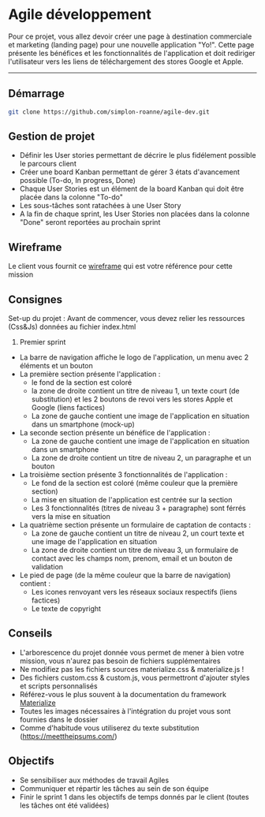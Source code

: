 # Agile développement
Pour ce projet, vous allez devoir créer une page à destination commerciale et marketing (landing page) pour une nouvelle application "Yo!". Cette page présente les bénéfices et les fonctionnalités de l'application et doit rediriger l'utilisateur vers les liens de téléchargement des stores Google et Apple.

---

## Démarrage
```bash
git clone https://github.com/simplon-roanne/agile-dev.git
```

## Gestion de projet
* Définir les User stories permettant de décrire le plus fidélement possible le parcours client
* Créer une board Kanban permettant de gérer 3 états d'avancement possible (To-do, In progress, Done)
* Chaque User Stories est un élément de la board Kanban qui doit être placée dans la colonne "To-do"
* Les sous-tâches sont ratachées à une User Story
* A la fin de chaque sprint, les User Stories non placées dans la colonne "Done" seront reportées au prochain sprint

## Wireframe
Le client vous fournit ce [wireframe](https://wireframe.cc/D68En2) qui est votre référence pour cette mission

## Consignes
Set-up du projet : Avant de commencer, vous devez relier les ressources (Css&Js) données au fichier index.html

1. Premier sprint
* La barre de navigation affiche le logo de l'application, un menu avec 2 éléments et un bouton
* La première section présente l'application : 
  * le fond de la section est coloré
  * la zone de droite contient un titre de niveau 1, un texte court (de substitution) et les 2 boutons de revoi vers les stores Apple et Google (liens factices)
  * La zone de gauche contient une image de l'application en situation dans un smartphone (mock-up)
* La seconde section présente un bénéfice de l'application :
  * La zone de gauche contient une image de l'application en situation dans un smartphone
  * La zone de droite contient un titre de niveau 2, un paragraphe et un bouton
* La troisième section présente 3 fonctionnalités de l'application :
  * Le fond de la section est coloré (même couleur que la première section)
  * La mise en situation de l'application est centrée sur la section
  * Les 3 fonctionnalités (titres de niveau 3 + paragraphe) sont férrés vers la mise en situation
* La quatrième section présente un formulaire de captation de contacts :
  * La zone de gauche contient un titre de niveau 2, un court texte et une image de l'application en situation
  * La zone de droite contient un titre de niveau 3, un formulaire de contact avec les champs nom, prenom, email et un bouton de validation
* Le pied de page (de la même couleur que la barre de navigation) contient :
  * Les icones renvoyant vers les réseaux sociaux respectifs (liens factices)
  * Le texte de copyright

## Conseils
* L'arborescence du projet donnée vous permet de mener à bien votre mission, vous n'aurez pas besoin de fichiers supplémentaires
* Ne modifiez pas les fichiers sources materialize.css & materialize.js !
* Des fichiers custom.css & custom.js, vous permettront d'ajouter styles et scripts personnalisés
* Référez-vous le plus souvent à la documentation du framework [Materialize](https://materializecss.com/)
* Toutes les images nécessaires à l'intégration du projet vous sont fournies dans le dossier
* Comme d'habitude vous utiliserez du texte substitution (https://meettheipsums.com/)

## Objectifs
* Se sensibiliser aux méthodes de travail Agiles
* Communiquer et répartir les tâches au sein de son équipe
* Finir le sprint 1 dans les objectifs de temps donnés par le client (toutes les tâches ont été validées)
